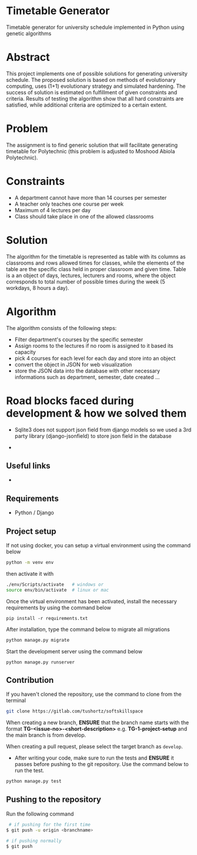 # Timetable Generator

Timetable generator for university schedule implemented in Python using genetic algorithms

# Abstract
This project implements one of possible solutions for generating university schedule. The proposed solution is based on methods of evolutionary computing, uses (1+1) evolutionary strategy and simulated hardening. The success of solution is estimated on fulfillment of given constraints and criteria. Results of testing the algorithm show that all hard constraints are satisfied, while additional criteria are optimized to a certain extent.

# Problem
The assignment is to find generic solution that will facilitate generating timetable for Polytechnic (this  problem is adjusted to Moshood Abiola Polytechnic).


# Constraints
- A department cannot have more than 14 courses per semester
- A teacher only teaches one course per week
- Maximum of 4 lectures per day
- Class should take place in one of the allowed classrooms


# Solution
The algorithm for the timetable is represented as table with its columns as classrooms and rows allowed times for classes, while the elements of the table are the specific class held in proper classroom and given time. Table is a an object of days, lectures, lecturers and rooms, where the object corresponds to total number of possible times during the week (5 workdays, 8 hours a day).


# Algorithm
The algorithm consists of the following steps:
- Filter department's courses by the specific semester
- Assign rooms to the lectures if no room is assigned to it based its capacity
- pick 4 courses for each level for each day and store into an object
- convert the object in JSON for web visualization
- store the JSON data into the database with other necessary informations such as department, semester, date created ...


# Road blocks faced during development & how we solved them
- Sqlite3 does not support json field from django models so we used a 3rd party library (django-jsonfield) to store json field in the database

- 


## Useful links

-

## Requirements

- Python / Django

## Project setup

If not using docker, you can setup a virtual environment using the command below

```sh
python -m venv env
```

then activate it with

```sh
./env/Scripts/activate   # windows or
source env/bin/activate  # linux or mac
```

Once the virtual environment has been activated, install the necessary requirements by using the command below

```
pip install -r requirements.txt
```

After installation, type the command below to migrate all migrations

```sh
python manage.py migrate
```

Start the development server using the command below

```
python manage.py runserver
```

## Contribution

If you haven't cloned the repository, use the command to clone from the terminal

```sh
git clone https://gitlab.com/tushortz/softskillspace
```

When creating a new branch, **ENSURE** that the branch name starts with the format **TG-&lt;issue-no&gt;-&lt;short-description&gt;** e.g. **TG-1-project-setup** and the main branch is from develop.

When creating a pull request, please select the target branch as `develop`.

- After writing your code, make sure to run the tests and **ENSURE** it passes before pushing to the git repository. Use the command below to run the test.

```sh
python manage.py test
```

## Pushing to the repository

Run the following command

```sh
 # if pushing for the first time
$ git push -u origin <branchname>

# if pushing normally
$ git push
```
